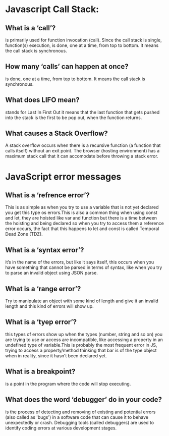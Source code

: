 # Javascript Call Stack:
## What is a ‘call’?
is primarily used for function invocation (call). Since the call stack is single, function(s) execution, is done, one at a time, from top to bottom. It means the call stack is synchronous.

## How many ‘calls’ can happen at once?
is done, one at a time, from top to bottom. It means the call stack is synchronous.

## What does LIFO mean?
stands for Last In First Out it means that the last function that gets pushed into the stack is the first to be pop out, when the function returns.

## What causes a Stack Overflow?
A stack overflow occurs when there is a recursive function (a function that calls itself) without an exit point. The browser (hosting environment) has a maximum stack call that it can accomodate before throwing a stack error.

# JavaScript error messages
## What is a ‘refrence error’?
This is as simple as when you try to use a variable that is not yet declared you get this type os errors.This is also a common thing when using const and let, they are hoisted like var and function but there is a time between the hoisting and being declared so when you try to access them a reference error occurs, the fact that this happens to let and const is called Temporal Dead Zone (TDZ).

## What is a ‘syntax error’?
it’s in the name of the errors, but like it says itself, this occurs when you have something that cannot be parsed in terms of syntax, like when you try to parse an invalid object using JSON.parse.

## What is a ‘range error’?
Try to manipulate an object with some kind of length and give it an invalid length and this kind of errors will show up.

## What is a ‘tyep error’?
this types of errors show up when the types (number, string and so on) you are trying to use or access are incompatible, like accessing a property in an undefined type of variable.This is probably the most frequent error in JS, trying to access a property/method thinking that bar is of the type object when in reality, since it hasn’t been declared yet.

## What is a breakpoint?
is a point in the program where the code will stop executing.

## What does the word ‘debugger’ do in your code?
is the process of detecting and removing of existing and potential errors (also called as 'bugs') in a software code that can cause it to behave unexpectedly or crash. Debugging tools (called debuggers) are used to identify coding errors at various development stages.
